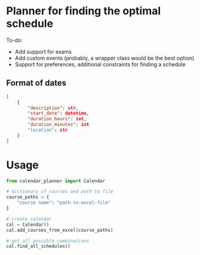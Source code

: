 # Planner for finding the optimal schedule
To-do:
- Add support for exams
- Add custom events (probably, a wrapper class would be the best option)
- Support for preferences, additional constraints for finding a schedule

## Format of dates 
```json
[
    {
        "description": str,
        "start_date": datetime,
        "duration_hours": int,
        "duration_minutes": int
        "location": str
    }
]
```

# Usage
```python
from calendar_planner import Calendar

# dictionary of courses and path to file
course_paths = {
    "course name": "path-to-excel-file"
}

# create calendar
cal = Calendar()
cal.add_courses_from_excel(course_paths)

# get all possible combinations
cal.find_all_schedules()
```
